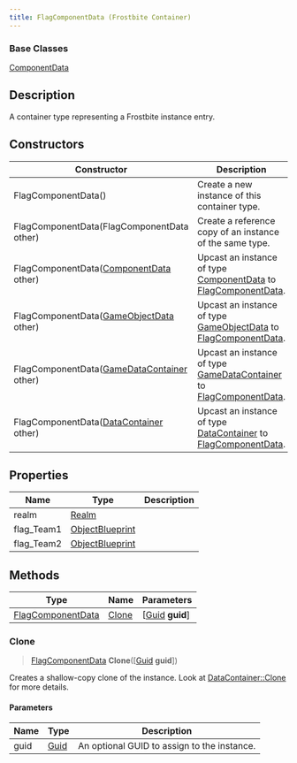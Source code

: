 ```yaml
---
title: FlagComponentData (Frostbite Container)
---
```

### Base Classes

[ComponentData](ComponentData)

## Description

A container type representing a Frostbite instance entry.

## Constructors

| Constructor                                                                  | Description                                                                                                               |
| ---------------------------------------------------------------------------- | ------------------------------------------------------------------------------------------------------------------------- |
| FlagComponentData()                                                          | Create a new instance of this container type.                                                                             |
| FlagComponentData(FlagComponentData other)                                   | Create a reference copy of an instance of the same type.                                                                  |
| FlagComponentData([ComponentData](ComponentData) other)                      | Upcast an instance of type [ComponentData](ComponentData) to [FlagComponentData](FlagComponentData).                      |
| FlagComponentData([GameObjectData](GameObjectData) other)                    | Upcast an instance of type [GameObjectData](GameObjectData) to [FlagComponentData](FlagComponentData).                    |
| FlagComponentData([GameDataContainer](GameDataContainer) other)              | Upcast an instance of type [GameDataContainer](GameDataContainer) to [FlagComponentData](FlagComponentData).              |
| FlagComponentData([DataContainer](/vext/ref/cls/shr/datacontainer) other) | Upcast an instance of type [DataContainer](/vext/ref/cls/shr/datacontainer) to [FlagComponentData](FlagComponentData). |

## Properties

| Name        | Type                               | Description |
| ----------- | ---------------------------------- | ----------- |
| realm       | [Realm](Realm)                     |             |
| flag\_Team1 | [ObjectBlueprint](ObjectBlueprint) |             |
| flag\_Team2 | [ObjectBlueprint](ObjectBlueprint) |             |

## Methods

| Type                                   | Name            | Parameters                                     |
| -------------------------------------- | --------------- | ---------------------------------------------- |
| [FlagComponentData](FlagComponentData) | [Clone](#clone) | \[[Guid](/vext/ref/cls/shr/guid) **guid**\] |

### Clone

> [FlagComponentData](FlagComponentData) **Clone**(\[[Guid](/vext/ref/cls/shr/guid) **guid**\])

Creates a shallow-copy clone of the instance. Look at [DataContainer::Clone](/vext/ref/cls/shr/datacontainer#clone) for more details.

#### Parameters

| Name | Type         | Description                                 |
| ---- | ------------ | ------------------------------------------- |
| guid | [Guid](Guid) | An optional GUID to assign to the instance. |
